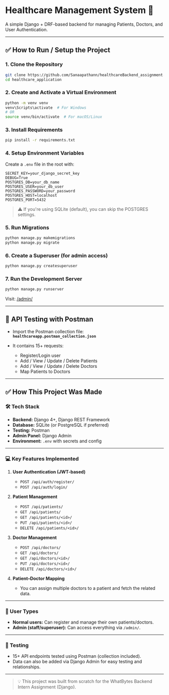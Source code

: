# Healthcare Management System 🏥

A simple Django + DRF-based backend for managing Patients, Doctors, and User Authentication.

---

## ✅ How to Run / Setup the Project

### 1. Clone the Repository

```bash
git clone https://github.com/Sanaapathann/healthcareBackend_assignment.git
cd healthcare_application
```

### 2. Create and Activate a Virtual Environment

```bash
python -m venv venv
venv\Scripts\activate  # For Windows
# OR
source venv/bin/activate  # For macOS/Linux
```

### 3. Install Requirements

```bash
pip install -r requirements.txt
```

### 4. Setup Environment Variables

Create a `.env` file in the root with:

```
SECRET_KEY=your_django_secret_key
DEBUG=True
POSTGRES_DB=your_db_name
POSTGRES_USER=your_db_user
POSTGRES_PASSWORD=your_password
POSTGRES_HOST=localhost
POSTGRES_PORT=5432
```

> ⚠️ If you're using SQLite (default), you can skip the POSTGRES settings.

### 5. Run Migrations

```bash
python manage.py makemigrations
python manage.py migrate
```

### 6. Create a Superuser (for admin access)

```bash
python manage.py createsuperuser
```

### 7. Run the Development Server

```bash
python manage.py runserver
```

Visit: [/admin/](http://127.0.0.1:8000/admin/)

---

## 🔄 API Testing with Postman

* Import the Postman collection file:
  **`healthcareapp.postman_collection.json`**
* It contains 15+ requests:

  * Register/Login user
  * Add / View / Update / Delete Patients
  * Add / View / Update / Delete Doctors
  * Map Patients to Doctors

---

## ✅ How This Project Was Made

### 🛠️ Tech Stack

* **Backend:** Django 4+, Django REST Framework
* **Database:** SQLite (or PostgreSQL if preferred)
* **Testing:** Postman
* **Admin Panel:** Django Admin
* **Environment:** `.env` with secrets and config

---

###  💻  Key Features Implemented

1. **User Authentication (JWT-based)**

   * `POST /api/auth/register/`
   * `POST /api/auth/login/`

2. **Patient Management**

   * `POST /api/patients/`
   * `GET /api/patients/`
   * `GET /api/patients/<id>/`
   * `PUT /api/patients/<id>/`
   * `DELETE /api/patients/<id>/`

3. **Doctor Management**

   * `POST /api/doctors/`
   * `GET /api/doctors/`
   * `GET /api/doctors/<id>/`
   * `PUT /api/doctors/<id>/`
   * `DELETE /api/doctors/<id>/`

4. **Patient–Doctor Mapping**

   * You can assign multiple doctors to a patient and fetch the related data.

---

### 🧱 User Types

* **Normal users:** Can register and manage their own patients/doctors.
* **Admin (staff/superuser):** Can access everything via `/admin/`.

---

### 🧪 Testing

* 15+ API endpoints tested using Postman (collection included).
* Data can also be added via Django Admin for easy testing and relationships.

---

> 💡 This project was built from scratch for the WhatBytes Backend Intern Assignment (Django).
